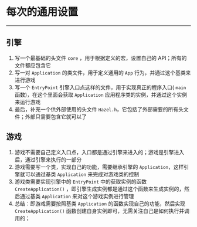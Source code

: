 # 每次的通用设置
---

## 引擎

1. 写一个最基础的头文件 `core` ，用于根据定义的宏，设置自己的 API；所有的文件都应包含它
2. 写一对 `Application` 的类文件，用于定义通用的 `App` 行为，并通过这个基类来进行游戏
3. 写一个 `EntryPoint` 引擎入口点这样的文件，用于实现真正的程序入口( `main` 函数)，在这个里面会获取 `Application` 应用程序类的实例，并通过这个实例来运行游戏
4. 最后，补充一个供外部使用的头文件 `Hazel.h`，它包括了外部需要的所有头文件；外部只需要包含它就可以了

## 游戏

1. 游戏不需要自己定义入口点，入口都是通过引擎来进入的；游戏是引擎进入后，通过引擎来执行的一部分
2. 游戏需要写一个类，实现自己的功能，需要继承引擎的 `Application`，这样引擎就可以通过基类 `Application` 来完成对游戏类的控制
3. 游戏类需要实现引擎中的 `EntryPoint` 中的获取实例的函数 `CreateApplication()` ，即引擎生成实例都是通过这个函数来生成实例的，然后通过基类 `Application` 来对这个游戏实例进行管理
4. 总结：即游戏需要按照基类 `Application` 的函数实现自己的功能，然后实现 `CreateApplication()` 函数创建自身实例即可，无需关注自己是如何执行并调用的；